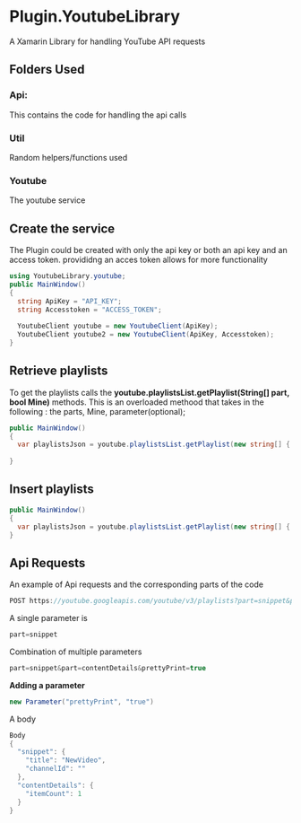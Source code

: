 # Plugin.YoutubeLibrary
A Xamarin Library for handling YouTube API requests

## Folders Used
### Api:
 This contains the code for handling the api calls 
### Util
Random helpers/functions used 
### Youtube
The youtube service 


## Create the service
The Plugin could be created with only the api key or both an api key and an access token. provididng an acces token allows for more functionality
``` c#
using YoutubeLibrary.youtube;
public MainWindow()
{
  string ApiKey = "API_KEY";
  string Accesstoken = "ACCESS_TOKEN";
  
  YoutubeClient youtube = new YoutubeClient(ApiKey);
  YoutubeClient youtube2 = new YoutubeClient(ApiKey, Accesstoken);
}
``` 
## Retrieve playlists
To get the playlists calls the **youtube.playlistsList.getPlaylist(String[] part, bool Mine)** methods. This is an overloaded methood that takes in the following : the parts, Mine, parameter(optional); 

``` c#
public MainWindow()
{
  var playlistsJson = youtube.playlistsList.getPlaylist(new string[] { "snippet", "contentDetails" }, true);
  
}
``` 
## Insert playlists

``` c#
public MainWindow()
{
  var playlistsJson = youtube.playlistsList.getPlaylist(new string[] { "snippet", "contentDetails" }, true);
}
``` 


## Api Requests
An example of Api requests and the corresponding parts of the code
``` c#
POST https://youtube.googleapis.com/youtube/v3/playlists?part=snippet&part=contentDetails&prettyPrint=true&key=[API_KEY] HTTP/1.1
``` 
A single parameter is
``` c#
part=snippet
``` 
Combination of multiple parameters
``` c#
part=snippet&part=contentDetails&prettyPrint=true
``` 
**Adding a parameter**
``` c#
new Parameter("prettyPrint", "true")
``` 

A body 
``` c#
Body
{
  "snippet": {
    "title": "NewVideo",
    "channelId": ""
  },
  "contentDetails": {
    "itemCount": 1
  }
}

``` 
